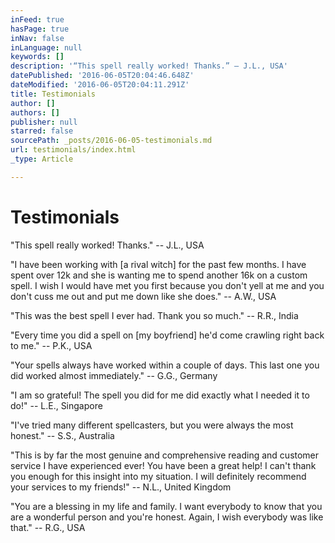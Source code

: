 ```yaml
---
inFeed: true
hasPage: true
inNav: false
inLanguage: null
keywords: []
description: '“This spell really worked! Thanks.” – J.L., USA'
datePublished: '2016-06-05T20:04:46.648Z'
dateModified: '2016-06-05T20:04:11.291Z'
title: Testimonials
author: []
authors: []
publisher: null
starred: false
sourcePath: _posts/2016-06-05-testimonials.md
url: testimonials/index.html
_type: Article

---
```

# Testimonials

"This spell really worked! Thanks." -- J.L., USA

"I have been working with \[a rival witch\] for the past few months. I have spent over 12k and she is wanting me to spend another 16k on a custom spell. I wish I would have met you first because you don't yell at me and you don't cuss me out and put me down like she does." -- A.W., USA

"This was the best spell I ever had. Thank you so much." -- R.R., India

"Every time you did a spell on \[my boyfriend\] he'd come crawling right back to me." -- P.K., USA

"Your spells always have worked within a couple of days. This last one you did worked almost immediately." -- G.G., Germany

"I am so grateful! The spell you did for me did exactly what I needed it to do!" -- L.E., Singapore

"I've tried many different spellcasters, but you were always the most honest." -- S.S., Australia

"This is by far the most genuine and comprehensive reading and customer service I have experienced ever! You have been a great help! I can't thank you enough for this insight into my situation. I will definitely recommend your services to my friends!" -- N.L., United Kingdom

"You are a blessing in my life and family. I want everybody
to know that you are a wonderful person and you're honest. Again, I wish
everybody was like that." -- R.G., USA